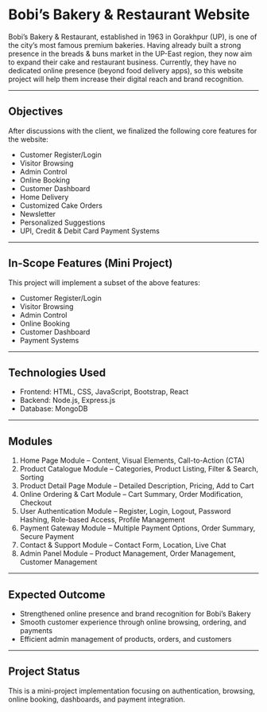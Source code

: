 # Bobi’s Bakery & Restaurant Website

Bobi’s Bakery & Restaurant, established in 1963 in Gorakhpur (UP), is one of the city’s most famous premium bakeries. Having already built a strong presence in the breads & buns market in the UP-East region, they now aim to expand their cake and restaurant business. Currently, they have no dedicated online presence (beyond food delivery apps), so this website project will help them increase their digital reach and brand recognition.

---

## Objectives
After discussions with the client, we finalized the following core features for the website:

- Customer Register/Login  
- Visitor Browsing  
- Admin Control  
- Online Booking  
- Customer Dashboard  
- Home Delivery  
- Customized Cake Orders  
- Newsletter  
- Personalized Suggestions  
- UPI, Credit & Debit Card Payment Systems  

---

## In-Scope Features (Mini Project)
This project will implement a subset of the above features:  

- Customer Register/Login  
- Visitor Browsing  
- Admin Control  
- Online Booking  
- Customer Dashboard  
- Payment Systems  

---

## Technologies Used
- Frontend: HTML, CSS, JavaScript, Bootstrap, React  
- Backend: Node.js, Express.js  
- Database: MongoDB  

---

## Modules
1. Home Page Module – Content, Visual Elements, Call-to-Action (CTA)  
2. Product Catalogue Module – Categories, Product Listing, Filter & Search, Sorting  
3. Product Detail Page Module – Detailed Description, Pricing, Add to Cart  
4. Online Ordering & Cart Module – Cart Summary, Order Modification, Checkout  
5. User Authentication Module – Register, Login, Logout, Password Hashing, Role-based Access, Profile Management  
6. Payment Gateway Module – Multiple Payment Options, Order Summary, Secure Payment  
7. Contact & Support Module – Contact Form, Location, Live Chat  
8. Admin Panel Module – Product Management, Order Management, Customer Management  

---

## Expected Outcome
- Strengthened online presence and brand recognition for Bobi’s Bakery  
- Smooth customer experience through online browsing, ordering, and payments  
- Efficient admin management of products, orders, and customers  

---

## Project Status
This is a mini-project implementation focusing on authentication, browsing, online booking, dashboards, and payment integration.
